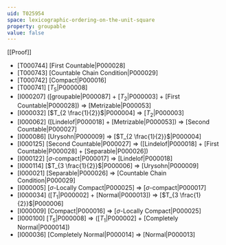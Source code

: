 ```yaml
---
uid: T025954
space: lexicographic-ordering-on-the-unit-square
property: groupable
value: false
---
```

[[Proof]]

* [T000744] [First Countable|P000028]
* [T000743] [Countable Chain Condition|P000029]
* [T000742] [Compact|P000016]
* [T000741] [$T_5$|P000008]
* [I000207] ([groupable|P000087] + [$T_2$|P000003] + [First Countable|P000028]) => [Metrizable|P000053]
* [I000032] [$T_{2 \frac{1}{2}}$|P000004] => [$T_2$|P000003]
* [I000062] ([Lindelof|P000018] + [Metrizable|P000053]) => [Second Countable|P000027]
* [I000086] [Urysohn|P000009] => [$T_{2 \frac{1}{2}}$|P000004]
* [I000125] [Second Countable|P000027] => ([Lindelof|P000018] + [First Countable|P000028] + [Separable|P000026])
* [I000122] [$\sigma$-compact|P000017] => [Lindelof|P000018]
* [I000114] [$T_{3 \frac{1}{2}}$|P000006] => [Urysohn|P000009]
* [I000021] [Separable|P000026] => [Countable Chain Condition|P000029]
* [I000005] [$\sigma$-Locally Compact|P000025] => [$\sigma$-compact|P000017]
* [I000034] ([$T_1$|P000002] + [Normal|P000013]) => [$T_{3 \frac{1}{2}}$|P000006]
* [I000009] [Compact|P000016] => [$\sigma$-Locally Compact|P000025]
* [I000100] [$T_5$|P000008] => ([$T_1$|P000002] + [Completely Normal|P000014])
* [I000036] [Completely Normal|P000014] => [Normal|P000013]


